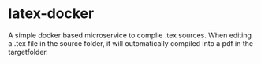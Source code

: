 # latex-docker

A simple docker based microservice to complie .tex sources.
When editing a .tex file in the source folder, it will outomatically compiled into a pdf in the targetfolder.
